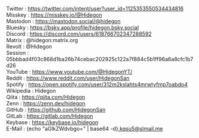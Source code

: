 Twitter   : https://twitter.com/intent/user?user_id=1125353550534434816  
Misskey   : https://misskey.io/@Hidegon  
Mastodon  : https://mastodon.social/@hidegon  
Bluesky   : https://bsky.app/profile/hidegon.bsky.social   
Discord   : https://discord.com/users/618766702347288592  
Matrix    : @hidegon:matrix.org  
Revolt    : @Hidegon  
Session   : 05bbbad4f03c868d1ba26b74cebac202925c122a7f884c5b1ff96a6a8cfc1b7d26  
YouTube   : https://www.youtube.com/@HidegonYT/  
Reddit    : https://www.reddit.com/user/HidegonSan  
Spotify   : https://open.spotify.com/user/312m2kslahts4mrwtyfmp7oabdo4  
Wikipedia : Hidegon  
Qiita     : https://qiita.com/Hidegon  
Zenn      : https://zenn.dev/hidegon  
GitHub    : https://github.com/HidegonSan  
GitLab    : https://gitlab.com/Hidegon  
Keybase   : https://keybase.io/hidegon  
E-Mail    : {echo "aGlkZWdvbgo=" | base64 -d}.kqsu5@slmail.me  
 
